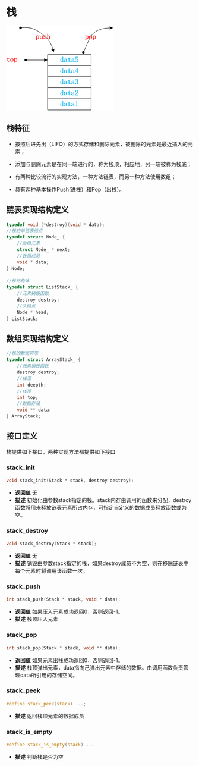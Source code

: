 # 栈

<img src="https://github.com/sanzhiyan518/datastructure/blob/master/imgs/stack.png" />

## 栈特征

* 按照后进先出（LIFO）的方式存储和删除元素，被删除的元素是最近插入的元素；

* 添加与删除元素是在同一端进行的，称为栈顶，相应地，另一端被称为栈底；

* 有两种比较流行的实现方法，一种方法链表，而另一种方法使用数组；

* 具有两种基本操作Push(进栈）和Pop（出栈）。

## 链表实现结构定义

``` c
typedef void (*destroy)(void * data);
//栈的单链表结点
typedef struct Node_ {
    //后继元素
    struct Node_ * next;
    //数据成员
    void * data;
} Node;

//栈结构体
typedef struct ListStack_ {
    //元素销毁函数
    destroy destroy;
    //头结点
    Node * head;
} ListStack;

``` 

## 数组实现结构定义
``` c
//栈的数组实现
typedef struct ArrayStack_ {
    //元素销毁函数
    destroy destroy;
    //栈深
    int deepth;
    //栈顶
    int top;
    //数据存储
    void ** data;
} ArrayStack;
```

## 接口定义

栈提供如下接口，两种实现方法都提供如下接口

### stack_init
``` c
void stack_init(Stack * stack, destroy destroy);
```
* **返回值** 无
* **描述** 初始化由参数stack指定的栈。stack内存由调用的函数来分配，destroy函数将用来释放链表元素所占内存，可指定自定义的数据成员释放函数或为空。

### stack_destroy
``` c
void stack_destroy(Stack * stack);
```
* **返回值** 无
* **描述** 销毁由参数stack指定的栈，如果destroy成员不为空，则在移除链表中每个元素时将调用该函数一次。

### stack_push
``` c
int stack_push(Stack * stack, void * data);
```
* **返回值** 如果压入元素成功返回0，否则返回-1。
* **描述** 栈顶压入元素

### stack_pop
``` c
int stack_pop(Stack * stack, void ** data);
```
* **返回值** 如果元素出栈成功返回0，否则返回-1。
* **描述** 栈顶弹出元素，data指向己弹出元素中存储的数据。由调用函数负责管理data所引用的存储空间。

### stack_peek
```c
#define stack_peek(stack) ...;
```
* **描述** 返回栈顶元素的数据成员

### stack_is_empty
```c
#define stack_is_empty(stack) ...
```
* **描述** 判断栈是否为空
